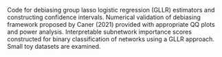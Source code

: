 Code for debiasing group lasso logistic regression (GLLR) estimators and constructing confidence intervals. Numerical validation of debiasing framework proposed by Caner (2021) provided with appropriate QQ plots and power analysis. Interpretable subnetwork importance scores constructed for binary classification of networks using a GLLR approach. Small toy datasets are examined.
